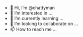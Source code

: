 - 👋 Hi, I’m @chattyman
- 👀 I’m interested in ...
- 🌱 I’m currently learning ...
- 💞️ I’m looking to collaborate on ...
- 📫 How to reach me ...

<!---
chattyman/chattyman is a ✨ special ✨ repository because its `README.md` (this file) appears on your GitHub profile.
You can click the Preview link to take a look at your changes.
--->
